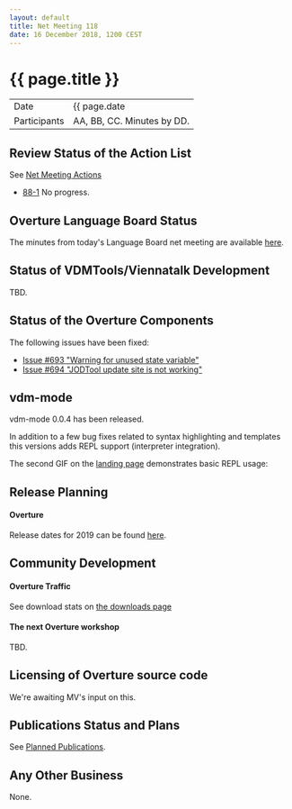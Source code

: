 ```yaml
---
layout: default
title: Net Meeting 118
date: 16 December 2018, 1200 CEST
---
```


<script src="http://code.jquery.com/jquery-1.11.1.min.js">
</script>
<script src="/javascripts/edit.js"></script>
<script>setEditButonNm();</script>

# {{ page.title }}

|||
|---|---|
| Date | {{ page.date | date: "%-d %B %Y, %R %Z"}} |
| Participants | AA, BB, CC.  Minutes by DD. |


## Review Status of the Action List

See [Net Meeting Actions](https://github.com/overturetool/overturetool.github.io/issues?q=is%3Aopen+is%3Aissue+label%3A%22action+net-meeting%22)

* [88-1](https://github.com/overturetool/overturetool.github.io/issues/18) No progress.

## Overture Language Board Status

The minutes from today's Language Board net meeting are available [here](https://github.com/overturetool/language/wiki/Minutes-of-the-LB-NM,-16th-December-2018).

## Status of VDMTools/Viennatalk Development

TBD.

##  Status of the Overture Components

The following issues have been fixed:

* [Issue #693 "Warning for unused state variable"](https://github.com/overturetool/overture/issues/693)
* [Issue #694 "JODTool update site is not working"](https://github.com/overturetool/overture/issues/694)

## vdm-mode

vdm-mode 0.0.4 has been released.

In addition to a few bug fixes related to syntax highlighting and templates this versions adds REPL support (interpreter integration).

The second GIF on the [landing page](https://github.com/peterwvj/vdm-mode) demonstrates basic REPL usage:

##  Release Planning

#### Overture

Release dates for 2019 can be found [here](https://github.com/overturetool/overture/milestones).

##  Community Development

#### Overture Traffic

See download stats on [the downloads page](http://overturetool.org/download/)

#### The next Overture workshop

TBD.

##  Licensing of Overture source code

We're awaiting MV's input on this.

##  Publications Status and Plans

See [Planned Publications](http://overturetool.org/publications/PlannedPublications.html).

##  Any Other Business

None.

<div id="edit_page_div"></div>




